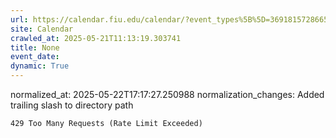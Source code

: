 ```yaml
---
url: https://calendar.fiu.edu/calendar/?event_types%5B%5D=36918157286658%2F
site: Calendar
crawled_at: 2025-05-21T11:13:19.303741
title: None
event_date: 
dynamic: True
---
```

normalized_at: 2025-05-22T17:17:27.250988
normalization_changes: Added trailing slash to directory path

```
429 Too Many Requests (Rate Limit Exceeded)

```

